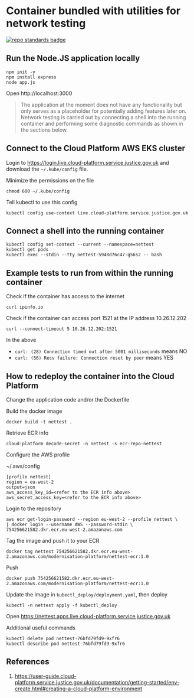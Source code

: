 # Container bundled with utilities for network testing

[![repo standards badge](https://img.shields.io/badge/dynamic/json?color=blue&style=for-the-badge&logo=github&label=MoJ%20Compliant&query=%24.result&url=https%3A%2F%2Foperations-engineering-reports.cloud-platform.service.justice.gov.uk%2Fapi%2Fv1%2Fcompliant_public_repositories%2modernisation-platform-cp-network-test)](https://operations-engineering-reports.cloud-platform.service.justice.gov.uk/public-github-repositories.html#modernisation-platform-cp-network-test "Link to report")

## Run the Node.JS application locally

```
npm init -y
npm install express
node app.js
```

Open http://localhost:3000

> The application at the moment does not have any functionality but only serves as a placeholder for potentially adding features later on. Network testing is carried out by connecting a shell into the running container and performing some diagnostic commands as shown in the sections below.

## Connect to the Cloud Platform AWS EKS cluster

Login to https://login.live.cloud-platform.service.justice.gov.uk and download the `~/.kube/config` file.

Minimize the permissions on the file

    chmod 600 ~/.kube/config

Tell kubectl to use this config

    kubectl config use-context live.cloud-platform.service.justice.gov.uk

## Connect a shell into the running container

```
kubectl config set-context --current --namespace=nettest
kubectl get pods
kubectl exec --stdin --tty nettest-5948d76c47-g56s2 -- bash
```

## Example tests to run from within the running container

Check if the container has access to the internet

    curl ipinfo.io

Check if the container can access port 1521 at the IP address 10.26.12.202

    curl --connect-timeout 5 10.26.12.202:1521

In the above

- `curl: (28) Connection timed out after 5001 milliseconds` means NO
- `curl: (56) Recv failure: Connection reset by peer` means YES

## How to redeploy the container into the Cloud Platform

Change the application code and/or the Dockerfile

Build the docker image

    docker build -t nettest .

Retrieve ECR info

    cloud-platform decode-secret -n nettest -s ecr-repo-nettest

Configure the AWS profile

~/.aws/config

```
[profile nettest]
region = eu-west-2
output=json
aws_access_key_id=<refer to the ECR info above>
aws_secret_access_key=<refer to the ECR info above>
```

Login to the repository

```
aws ecr get-login-password --region eu-west-2 --profile nettest \
| docker login --username AWS --password-stdin \
754256621582.dkr.ecr.eu-west-2.amazonaws.com
```

Tag the image and push it to your ECR

    docker tag nettest 754256621582.dkr.ecr.eu-west-2.amazonaws.com/modernisation-platform/nettest-ecr:1.0

Push

    docker push 754256621582.dkr.ecr.eu-west-2.amazonaws.com/modernisation-platform/nettest-ecr:1.0

Update the image in `kubectl_deploy/deployment.yaml`, then deploy

    kubectl -n nettest apply -f kubectl_deploy

Open https://nettest.apps.live.cloud-platform.service.justice.gov.uk

Additional useful commands

    kubectl delete pod nettest-76bfd79fd9-9xfr6
    kubectl describe pod nettest-76bfd79fd9-9xfr6

## References

1. https://user-guide.cloud-platform.service.justice.gov.uk/documentation/getting-started/env-create.html#creating-a-cloud-platform-environment
